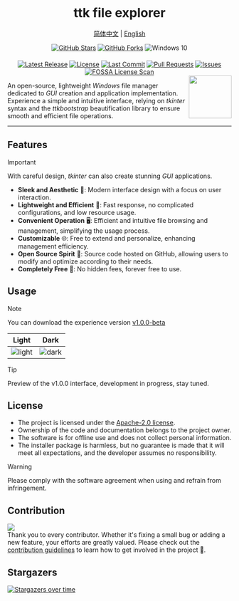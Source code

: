 <p align="center"><img src="https://raw.githubusercontent.com/pyheight/ttk-file-explorer/main/images/splash.png" alt=""></p>

<h1 align="center">ttk file explorer</h1>  

<p align="center"><a href="README.md">简体中文</a> | <a href="README_EN.md">English</a></p> 

<div align="center">  
<a href="https://github.com/pyheight/ttk-file-explorer/stargazers"><img src="https://img.shields.io/github/stars/pyheight/ttk-file-explorer?style=social&logo=github" alt="GitHub Stars"></a> <a href="https://github.com/pyheight/ttk-file-explorer/network/members"><img src="https://img.shields.io/github/forks/pyheight/ttk-file-explorer?style=social&logo=github" alt="GitHub Forks"></a> <img src="https://img.shields.io/badge/Platform-Windows%2010-blue.svg?style=social&logo=GitHub" alt="Windows 10"></div>  <div align="center" style="margin-top: 20px;">  <a href="https://github.com/pyheight/ttk-file-explorer/releases"><img src="https://img.shields.io/github/v/release/pyheight/ttk-file-explorer?color=blue&style=flat-square" alt="Latest Release"></a> <a href="https://github.com/pyheight/ttk-file-explorer/blob/main/LICENSE"><img src="https://img.shields.io/github/license/pyheight/ttk-file-explorer?color=blue&style=flat-square" alt="License"></a> <a href="https://github.com/pyheight/ttk-file-explorer/commits/main"><img src="https://img.shields.io/github/last-commit/pyheight/ttk-file-explorer?style=flat-square" alt="Last Commit"></a> <a href="https://github.com/pyheight/ttk-file-explorer/pulls"><img src="https://img.shields.io/github/issues-pr/pyheight/ttk-file-explorer?color=yellow&style=flat-square" alt="Pull Requests"></a> <a href="https://github.com/pyheight/ttk-file-explorer/issues"><img src="https://img.shields.io/github/issues/pyheight/ttk-file-explorer?color=yellow&style=flat-square" alt="Issues"></a> <a href="https://app.fossa.com/projects/git%2Bgithub.com%2Fpyheight%2Fttk-file-explorer?ref=badge_shield"><img src="https://app.fossa.com/api/projects/git%2Bgithub.com%2Fpyheight%2Fttk-file-explorer.svg?type=shield" alt="FOSSA License Scan"></a> </div>

<img align="right" height="96px" src="https://raw.githubusercontent.com/pyheight/ttk-file-explorer/main/images/icon.png" alt="" />

An open-source, lightweight *Windows* file manager dedicated to *GUI* creation and application implementation. Experience a simple and intuitive interface, relying on *tkinter* syntax and the *ttkbootstrap* beautification library to ensure smooth and efficient file operations.

---

## Features

> [!IMPORTANT]
> With careful design, *tkinter* can also create stunning *GUI* applications.

- **Sleek and Aesthetic** 🌟: Modern interface design with a focus on user interaction.
- **Lightweight and Efficient** 🍃: Fast response, no complicated configurations, and low resource usage.
- **Convenient Operation** 🖥️: Efficient and intuitive file browsing and management, simplifying the usage process.
- **Customizable** 🌐: Free to extend and personalize, enhancing management efficiency.
- **Open Source Spirit** 🦦: Source code hosted on GitHub, allowing users to modify and optimize according to their needs.
- **Completely Free** 💸: No hidden fees, forever free to use.

## Usage

> [!NOTE]
> You can download the experience version [v1.0.0-beta](https://github.com/pyheight/ttk-file-explorer/releases/tag/v1.0.0-beta)

|Light|Dark|
|--|--| 
|![light](https://raw.githubusercontent.com/pyheight/ttk-file-explorer/main/images/v1.0.0-test-interface.png)|![dark](https://raw.githubusercontent.com/pyheight/ttk-file-explorer/main/images/v1.0.0-test-interface-dark.png)|

> [!TIP]
Preview of the v1.0.0 interface, development in progress, stay tuned.
 
## License

- The project is licensed under the [Apache-2.0 license](LICENSE).
- Ownership of the code and documentation belongs to the project owner.
- The software is for offline use and does not collect personal information.
- The installer package is harmless, but no guarantee is made that it will meet all expectations, and the developer assumes no responsibility.

> [!WARNING]
> Please comply with the software agreement when using and refrain from infringement.

## Contribution

<a href="https://github.com/pyheight/ttk-file-explorer/graphs/contributors">  <img src="https://contrib.rocks/image?repo=pyheight/ttk-file-explorer" /></a>  
Thank you to every contributor. Whether it's fixing a small bug or adding a new feature, your efforts are greatly valued. Please check out the [contribution guidelines](CONTRIBUTING.md) to learn how to get involved in the project 🥰.

## Stargazers

[![Stargazers over time](https://starchart.cc/pyheight/ttk-file-explorer.svg?variant=adaptive)](https://starchart.cc/pyheight/ttk-file-explorer)

